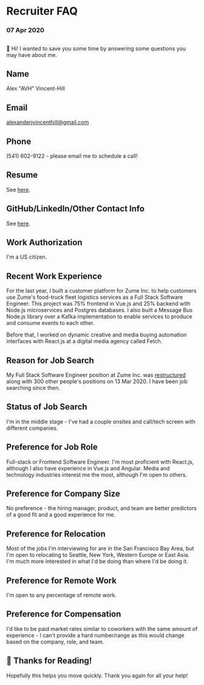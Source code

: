 # Recruiter FAQ
### 07 Apr 2020
##  
##  
👋 Hi! I wanted to save you some time by answering some questions you may have about me.

## Name
Alex "AVH" Vincent-Hill

## Email
alexanderjvincenthill@gmail.com

## Phone
(541) 602-9122 - please email me to schedule a call!

## Resume
See [here](/resume).

## GitHub/LinkedIn/Other Contact Info
See [here](/contact).

## Work Authorization
I'm a US citizen.

## Recent Work Experience
For the last year, I built a customer platform for Zume Inc. to help customers use Zume's food-truck fleet logistics services as a Full Stack Software Engineer. This project was 75% frontend in Vue.js and 25% backend with Node.js microservices and Postgres databases. I also built a Message Bus Node.js library over a Kafka implementation to enable services to produce and consume events to each other.

Before that, I worked on dynamic creative and media buying automation interfaces with React.js at a digital media agency called Fetch.

## Reason for Job Search
My Full Stack Software Engineer position at Zume Inc. was [restructured](https://thespoon.tech/report-zume-to-lay-off-80-percent-of-its-staff/) along with 300 other people's positions on 13 Mar 2020. I have been job searching since then.

## Status of Job Search
I'm in the middle stage - I've had a couple onsites and call/tech screen with different companies.

## Preference for Job Role
Full-stack or Frontend Software Engineer. I'm most proficient with React.js, although I also have experience in Vue.js and Angular. Media and technology industries interest me the most, although I'm open to others.

## Preference for Company Size
No preference - the hiring manager, product, and team are better predictors of a good fit and a good experience for me.

## Preference for Relocation
Most of the jobs I'm interviewing for are in the San Francisco Bay Area, but I'm open to relocating to Seattle, New York, Western Europe or East Asia. I'm much more interested in what I'd be doing than where I'd be doing it.

## Preference for Remote Work
I'm open to any percentage of remote work.

## Preference for Compensation
I'd like to be paid market rates similar to coworkers with the same amount of experience - I can't provide a hard number/range as this would change based on the company, role, and team.

## 🙏 Thanks for Reading!
Hopefully this helps you move quickly. Thank you again for all your help!